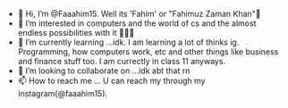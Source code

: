 - 👋 Hi, I’m @Faaahim15. Well its 'Fahim' or "Fahimuz Zaman Khan"🫠
- 👀 I’m interested in computers and the world of cs and the almost endless possibilities with it 🥹🫶🏻
- 🌱 I’m currently learning ...idk. I am learning a lot of thinks ig. Programming, how computers work, etc and other things like business and finance stuff too. I am currectly in class 11 anyways.
- 💞️ I’m looking to collaborate on ...idk abt that rn
- 📫 How to reach me ... U can reach my through my instagram(@faaahim15).

<!---
Faaahim15/Faaahim15 is a ✨ special ✨ repository because its `README.md` (this file) appears on your GitHub profile.
You can click the Preview link to take a look at your changes.
--->
